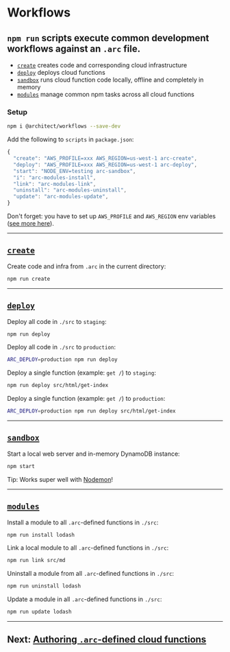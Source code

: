 # Workflows

## `npm run` scripts execute common development workflows against an `.arc` file.

- [`create`](#arc-create) creates code and corresponding cloud infrastructure
- [`deploy`](#arc-deploy) deploys cloud functions
- [`sandbox`](#arc-sandbox) runs cloud function code locally, offline and completely in memory
- [`modules`](#arc-modules) manage common npm tasks across all cloud functions

### Setup

```bash
npm i @architect/workflows --save-dev
```

Add the following to `scripts` in `package.json`:

```javascript
{
  "create": "AWS_PROFILE=xxx AWS_REGION=us-west-1 arc-create",
  "deploy": "AWS_PROFILE=xxx AWS_REGION=us-west-1 arc-deploy",
  "start": "NODE_ENV=testing arc-sandbox",
  "i": "arc-modules-install",
  "link": "arc-modules-link",
  "uninstall": "arc-modules-uninstall",
  "update": "arc-modules-update",
}
```

Don't forget: you have to set up `AWS_PROFILE` and `AWS_REGION` env variables ([see more here](/quickstart/setup)).

---

## <a href=#arc-create id=arc-create>`create`</a>

Create code and infra from `.arc` in the current directory:

```bash
npm run create
```

---

## <a href=#arc-deploy id=arc-deploy>`deploy`</a>

Deploy all code in `./src` to `staging`:

```bash
npm run deploy
```

Deploy all code in `./src` to `production`:

```bash
ARC_DEPLOY=production npm run deploy
```

Deploy a single function (example: `get /`) to `staging`:

```bash
npm run deploy src/html/get-index
```

Deploy a single function (example: `get /`) to `production`:

```bash
ARC_DEPLOY=production npm run deploy src/html/get-index
```

---

## <a href=#arc-sandbox id=arc-sandbox>`sandbox`</a>

Start a local web server and in-memory DynamoDB instance:

```bash
npm start
```

Tip: Works super well with [Nodemon](https://nodemon.io)!

---

## <a href=#arc-modules id=arc-modules>`modules`</a>

Install a module to all `.arc`-defined functions in `./src`:

```bash
npm run install lodash
```

Link a local module to all `.arc`-defined functions in `./src`:

```bash
npm run link src/md
```

Uninstall a module from all `.arc`-defined functions in `./src`:

```bash
npm run uninstall lodash
```

Update a module in all `.arc`-defined functions in `./src`:

```bash
npm run update lodash
```

---

## Next: [Authoring `.arc`-defined cloud functions](/reference/functions)
